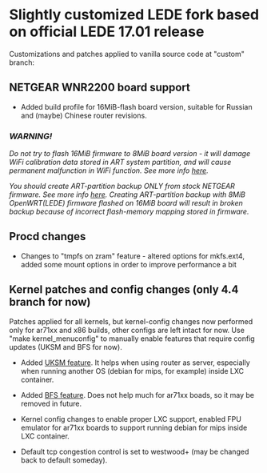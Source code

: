 # Slightly customized LEDE fork based on official LEDE 17.01 release

Customizations and patches applied to vanilla source code at "custom" branch:

## NETGEAR WNR2200 board support

  * Added build profile for 16MiB-flash board version, suitable for Russian and (maybe) Chinese router revisions.

### _WARNING!_

_Do not try to flash 16MiB firmware to 8MiB board version - it will damage WiFi calibration data stored in ART system partition, and will cause permanent malfunction in WiFi function._
_See more info [here](https://wiki.openwrt.org/doc/howto/generic.backup)._

_You should create ART-partition backup ONLY from stock NETGEAR firmware._
_See more info [here](https://wiki.openwrt.org/toh/netgear/telnet.console)._
_Creating ART-partition backup with 8MiB OpenWRT(LEDE) firmware flashed on 16MiB board will result in broken backup because of incorrect flash-memory mapping stored in firmware._

## Procd changes

  * Changes to "tmpfs on zram" feature - altered options for mkfs.ext4, added some mount options in order to improve performance a bit

## Kernel patches and config changes (only 4.4 branch for now)

Patches applied for all kernels, but kernel-config changes now performed only for ar71xx and x86 builds,
other configs are left intact for now. Use "make kernel_menuconfig" to manually enable features that require config updates (UKSM and BFS for now).

  * Added [UKSM feature](http://kerneldedup.org/projects/uksm/download).
  It helps when using router as server, especially when running another OS (debian for mips, for example) inside LXC container.

  * Added [BFS feature](http://ck.kolivas.org/patches/bfs). Does not help much for ar71xx boads, so it may be removed in future.

  * Kernel config changes to enable proper LXC support, enabled FPU emulator for ar71xx boards to support running debian for mips inside LXC container.

  * Default tcp congestion control is set to westwood+ (may be changed back to default someday).
